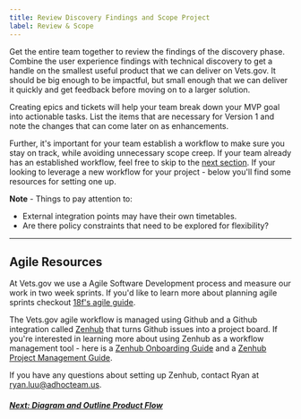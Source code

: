 ```yaml
---
title: Review Discovery Findings and Scope Project
label: Review & Scope
---
```

Get the entire team together to review the findings of the discovery phase. Combine the user experience findings with technical discovery to get a handle on the smallest useful product that we can deliver on Vets.gov. It should be big enough to be impactful, but small enough that we can deliver it quickly and get feedback before moving on to a larger solution.

Creating epics and tickets will help your team break down your MVP goal into actionable tasks. List the items that are necessary for Version 1 and note the changes that can come later on as enhancements.

Further, it's important for your team establish a workflow to make sure you stay on track, while avoiding unnecessary scope creep. If your team already has an established workflow, feel free to skip to the [next section](./diagram-and-outline). If your looking to leverage a new workflow for your project - below you'll find some resources for setting one up.

**Note** - Things to pay attention to:
- External integration points may have their own timetables.
- Are there policy constraints that need to be explored for flexibility?

---
## Agile Resources
At Vets.gov we use a Agile Software Development process and measure our work in two week sprints. If you'd like to learn more about planning agile sprints checkout [18f's agile guide](https://lean-product-design.18f.gov/9-plan-sprint-agile/).

 The Vets.gov agile workflow is managed using Github and a Github integration called [Zenhub](https://zenhub.com) that turns Github issues into a project board. If you're interested in learning more about using Zenhub as a workflow management tool - here is a [Zenhub Onboarding Guide](/assets/define/templates/zenhub_onboarding.pdf) and a [Zenhub Project Management Guide](/assets/define/templates/zenhub_project_management.pdf).

 If you have any questions about setting up Zenhub, contact Ryan at ryan.luu@adhocteam.us.


<!-- Next Button -->
<a href='./diagram-and-outline'><div class="next-button"><h5 class="next-text">Next: Diagram and Outline Product Flow</h5></div></a>
